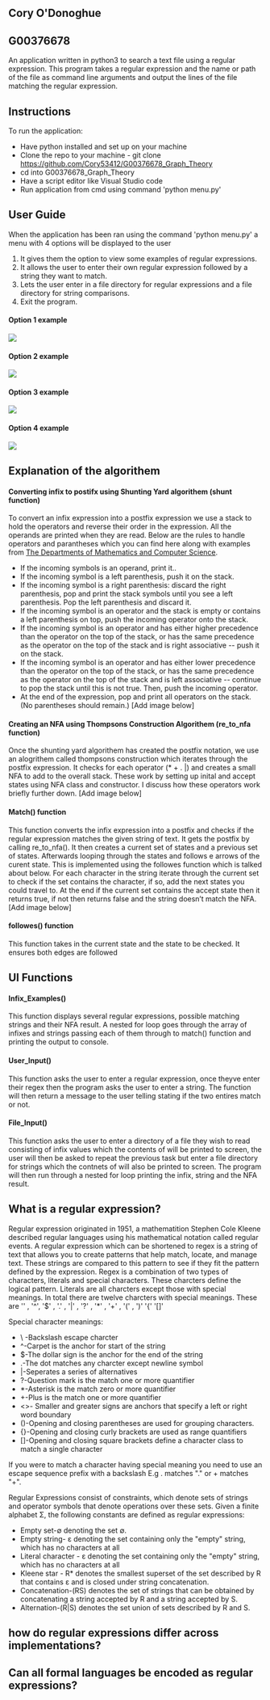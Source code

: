 ## Cory O'Donoghue
## G00376678
An application written in python3 to search a text file using a regular expression. This program takes a regular expression and the name or path of the file as command line arguments and output the lines of the file matching the regular expression.

## Instructions
To run the application:
* Have python installed and set up on your machine 
* Clone the repo to your machine - git clone https://github.com/Cory53412/G00376678_Graph_Theory
* cd into G00376678_Graph_Theory
* Have a script editor like Visual Studio code
* Run application from cmd using command 'python menu.py'

## User Guide
When the application has been ran using the command 'python menu.py' a menu with 4 options will be displayed to the user
1) It gives them the option to view some examples of regular expressions.
2) It allows the user to enter their own regular expression followed by a string they want to match.
3) Lets the user enter in a file directory for regular expressions and a file directory for string comparisons.
4) Exit the program.
#### Option 1 example
![](Test_Files/Images/InfixExamples.PNG)
#### Option 2 example
![](Test_Files/Images/User_input.PNG)
#### Option 3 example
![](Test_Files/Images/File_input.PNG)
#### Option 4 example
![](Test_Files/Images/exit.PNG)

## Explanation of the algorithem
#### Converting infix to postifx using Shunting Yard algorithem (shunt function)
To convert an infix expression into a postfix expression we use a stack to hold the operators and reverse their order in the expression. All the operands are printed when they are read. Below are the rules to handle operators and parantheses which you can find here along with examples from 
[The Departments of Mathematics and Computer Science](http://mathcenter.oxford.emory.edu/site/cs171/shuntingYardAlgorithm/).
* If the incoming symbols is an operand, print it..
* If the incoming symbol is a left parenthesis, push it on the stack.
* If the incoming symbol is a right parenthesis: discard the right parenthesis, pop and print the stack symbols until you see a left parenthesis. Pop the left parenthesis and discard it.
* If the incoming symbol is an operator and the stack is empty or contains a left parenthesis on top, push the incoming operator onto the stack.
* If the incoming symbol is an operator and has either higher precedence than the operator on the top of the stack, or has the same precedence as the operator on the top of the stack and is right associative -- push it on the stack.
* If the incoming symbol is an operator and has either lower precedence than the operator on the top of the stack, or has the same precedence as the operator on the top of the stack and is left associative -- continue to pop the stack until this is not true. Then, push the incoming operator.
* At the end of the expression, pop and print all operators on the stack. (No parentheses should remain.)
[Add image below]


#### Creating an NFA using Thompsons Construction Algorithem (re_to_nfa function)
Once the shunting yard algorithem has created the postfix notation, we use an alogrithem called thompsons construction which iterates through the postfix expression. It checks for each operator (* + . |) and creates a small NFA to add to the overall stack. These work by setting up inital and accept states using NFA class and constructor. I discuss how these operators work briefly further down.
[Add image below]

#### Match() function
This function converts the infix expression into a postfix and checks if the regular expression matches the given string of text. It gets the postfix by calling re_to_nfa(). It then creates a current set of states and a previous set of states. Afterwards looping through the states and follows e arrows of the curent state.
This is implemented using the followes function which is talked about below. For each character in the string iterate through the current set to check if the set contains the character, if so, add the next states you could travel to. At the end if the current set contains the accept state then it returns true, if not then returns false and the string doesn’t match the NFA.
[Add image below]

#### followes() function
This function takes in the current state and the state to be checked. It ensures both edges are followed

## UI Functions
#### Infix_Examples()
This function displays several regular expressions, possible matching strings and their NFA result. A nested for loop goes through the array of infixes and strings passing each of them through to match() function and printing the output to console.

#### User_Input()
This function asks the user to enter a regular expression, once theyve enter their regex then the program asks the user to enter a string. The function will then return a message to the user telling stating if the two entires match or not.

#### File_Input()
This function asks the user to enter a directory of a file they wish to read consisting of infix values which the contents of will be printed to screen, the user will then be asked to repeat the previous task but enter a file directory for strings which the contnets of will also be printed to screen. The program will then run through a nested for loop printing the infix, string and the NFA result.

## What is a regular expression?
Regular expression originated in 1951, a mathematition Stephen Cole Kleene described regular languages using his mathematical notation called regular events. A regular expression which can be shortened to regex is a string of text that allows you to create patterns that help match, locate, and manage text. These strings are compared to this pattern to see if they fit the pattern defined by the expression. Regex is a combination of two types of characters, literals and special characters. These charcters define the logical pattern. Literals are all charcters except those with special meanings. In total there are twelve charcters with special meanings. These are '\' , '^', '$' , '.' , '|' , '?' , '*' , '+' , '(' , ')' '{' '[]' 

Special character meanings:
* \ -Backslash escape charcter
* ^-Carpet is the anchor for start of the string
* $-The dollar sign is the anchor for the end of the string
* .-The dot matches any charcter except newline symbol 
* |-Seperates a series of alternatives
* ?-Question mark is the match one or more quantifier
* *-Asterisk is the match zero or more quantifier
* +-Plus is the match one or more quantifier
* <>- Smaller and greater signs are anchors that specify a left or right word boundary
* ()-Opening and closing parentheses are used for grouping characters.
* {}-Opening and closing curly brackets are used as range quantifiers
* []-Opening and closing square brackets define a character class to match a single character

If you were to match a character having special meaning you need to use an escape sequence prefix with a backslash E.g \. matches "." or \+ matches "+".

Regular Expressions consist of constraints, which denote sets of strings and operator symbols that denote operations over these sets. Given a finite alphabet Σ, the following constants are defined as regular expressions:

* Empty set-∅ denoting the set ∅.
* Empty string- ε denoting the set containing only the "empty" string, which has no characters at all
* Literal character -  ε denoting the set containing only the "empty" string, which has no characters at all
* Kleene star - R* denotes the smallest superset of the set described by R that contains ε and is closed under string concatenation.
* Concatenation-(RS) denotes the set of strings that can be obtained by concatenating a string accepted by R and a string accepted by S.
* Alternation-(R|S) denotes the set union of sets described by R and S.


## how do regular expressions differ across implementations?

## Can all formal languages be encoded as regular expressions?
